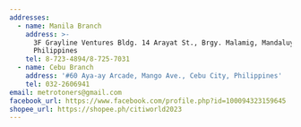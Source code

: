 ```yaml
---
addresses:
  - name: Manila Branch
    address: >-
      3F Grayline Ventures Bldg. 14 Arayat St., Brgy. Malamig, Mandaluyong,
      Philippines
    tel: 8-723-4894/8-725-7031
  - name: Cebu Branch
    address: '#60 Aya-ay Arcade, Mango Ave., Cebu City, Philippines'
    tel: 032-2606941
email: metrotoners@gmail.com
facebook_url: https://www.facebook.com/profile.php?id=100094323159645
shopee_url: https://shopee.ph/citiworld2023
---
```

